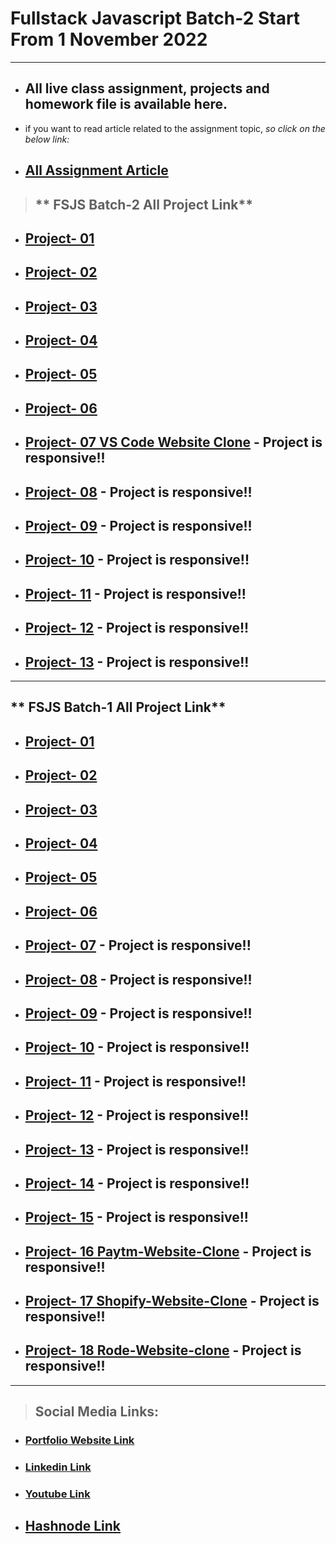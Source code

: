 # Fullstack Javascript Batch-2 Start From 1 November 2022

---

- ## All live class assignment, projects and homework file is available here.

- if you want to read article related to the assignment topic, _so click on the below link:_

- ## [All Assignment Article](https://atulsinghatul.hashnode.dev/)

> ## ** FSJS Batch-2 All Project Link**

- ## [Project- 01 ](https://github.com/AtulSinghAtul/fsjs2-20th-Nov-Project-01)
- ## [Project- 02](https://github.com/AtulSinghAtul/fsjs2-20th-Nov-Project-02)
- ## [Project- 03](https://github.com/AtulSinghAtul/fsjs2-20th-Nov-Project-03)
- ## [Project- 04](https://github.com/AtulSinghAtul/fsjs2-26th-Nov-Project-04)
- ## [Project- 05](https://github.com/AtulSinghAtul/fsjs2-26th-Nov-Project-05)
- ## [Project- 06](https://github.com/AtulSinghAtul/fsjs2-26th-Nov-Project-06)
- ## [Project- 07 VS Code Website Clone](https://github.com/AtulSinghAtul/fsjs2-27th-nov-project-07-tailwid) - Project is responsive!!
- ## [Project- 08](https://github.com/AtulSinghAtul/fsjs2-12th-Dec-Project-08) - Project is responsive!!
- ## [Project- 09](https://github.com/AtulSinghAtul/fsjs2-12th-Dec-Project-09) - Project is responsive!!
- ## [Project- 10](https://github.com/AtulSinghAtul/fsjs2-12th-Dec-Project-10) - Project is responsive!!
- ## [Project- 11](https://github.com/AtulSinghAtul/fsjs2-12th-Dec-Project-11) - Project is responsive!!
- ## [Project- 12](https://github.com/AtulSinghAtul/fsjs2-12th-Dec-Project-12) - Project is responsive!!
- ## [Project- 13](https://github.com/AtulSinghAtul/fsjs2-12th-Dec-Project-13) - Project is responsive!!

---

## ** FSJS Batch-1 All Project Link**

- ## [Project- 01 ](https://github.com/AtulSinghAtul/Live-class-project-1)
- ## [Project- 02](https://github.com/AtulSinghAtul/Live-class-project-2)
- ## [Project- 03](https://github.com/AtulSinghAtul/Live-class-project-3)
- ## [Project- 04](https://github.com/AtulSinghAtul/Live-class-project-4)
- ## [Project- 05](https://github.com/AtulSinghAtul/Live-class-project-5)
- ## [Project- 06](https://github.com/AtulSinghAtul/Live-class-project-6)
- ## [Project- 07](https://github.com/AtulSinghAtul/Live-class-project-7) - Project is responsive!!
- ## [Project- 08](https://github.com/AtulSinghAtul/Live-class-project-8) - Project is responsive!!
- ## [Project- 09](https://github.com/AtulSinghAtul/-Live-class-project-9) - Project is responsive!!
- ## [Project- 10](https://github.com/AtulSinghAtul/Live-class-project-10) - Project is responsive!!
- ## [Project- 11](https://github.com/AtulSinghAtul/Live-class-project-11) - Project is responsive!!
- ## [Project- 12](https://github.com/AtulSinghAtul/Live-class-project-12) - Project is responsive!!
- ## [Project- 13](https://github.com/AtulSinghAtul/-Live-class-project-13) - Project is responsive!!
- ## [Project- 14](https://github.com/AtulSinghAtul/Live-class-project-14-) - Project is responsive!!
- ## [Project- 15](https://github.com/AtulSinghAtul/live-class-project-15) - Project is responsive!!
- ## [Project- 16 Paytm-Website-Clone](https://github.com/AtulSinghAtul/Project-16-Paytm-Website-Clone) - Project is responsive!!
- ## [Project- 17 Shopify-Website-Clone](https://github.com/AtulSinghAtul/Project-17-Shopify-Website-Clone) - Project is responsive!!
- ## [Project- 18 Rode-Website-clone](https://github.com/AtulSinghAtul/Project-18-Rode-clone-project) - Project is responsive!!

---

> ## Social Media Links:

- ### [Portfolio Website Link](https://www.findcoder.io/u/atulsinghatul)
- ### [Linkedin Link](https://www.linkedin.com/in/atul-singh-082529249/)
- ### [Youtube Link](https://www.youtube.com/channel/UCBNc9Vs9mAFxnAKjzWRqDFQ)
- ## [Hashnode Link](https://atulsinghatul.hashnode.dev/)
